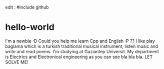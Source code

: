 edit : #include github
# hello-world
I'm a newbie :D Could you help me learn Cpp and English :P ??
I like play baglama which is a turkish traditional musical instrument, listen music and write and read poems.
I'm studying at Gaziantep Universit. My department is Electrics and Electronical engineering as you can see bla bla bla.
LET SOLVE ME!
